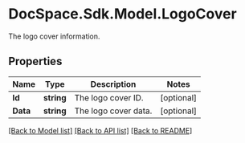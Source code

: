 # DocSpace.Sdk.Model.LogoCover
The logo cover information.

## Properties

Name | Type | Description | Notes
------------ | ------------- | ------------- | -------------
**Id** | **string** | The logo cover ID. | [optional] 
**Data** | **string** | The logo cover data. | [optional] 

[[Back to Model list]](../README.md#documentation-for-models) [[Back to API list]](../README.md#documentation-for-api-endpoints) [[Back to README]](../README.md)

